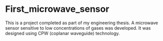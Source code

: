 # First_microwave_sensor
This is a project completed as part of my engineering thesis. A microwave sensor sensitive to low concentrations of gases was developed. It was designed using CPW (coplanar waveguide) technology.
